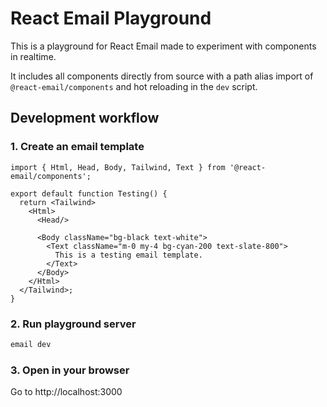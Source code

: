 # React Email Playground

This is a playground for React Email made to experiment with components in realtime.

It includes all components directly from source with a path alias import of `@react-email/components` and hot reloading in the `dev` script.

## Development workflow

### 1. Create an email template

```tsx emails/testing.tsx
import { Html, Head, Body, Tailwind, Text } from '@react-email/components';

export default function Testing() {
  return <Tailwind>
    <Html>
      <Head/>

      <Body className="bg-black text-white">
        <Text className="m-0 my-4 bg-cyan-200 text-slate-800">
          This is a testing email template.
        </Text>
      </Body>
    </Html>
  </Tailwind>;
}
```

### 2. Run playground server

```sh
email dev
```

### 3. Open in your browser

Go to http://localhost:3000

